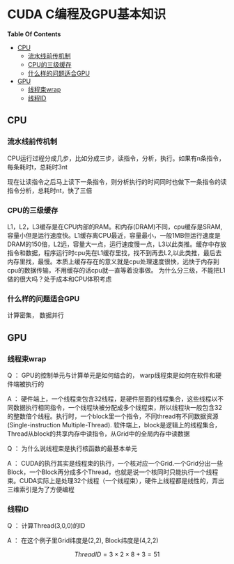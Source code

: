 # CUDA C编程及GPU基本知识

**Table Of Contents**
- [CPU](#cpu)
	* [流水线前传机制](#流水线前传机制)
  * [CPU的三级缓存](#cpu的三级缓存)
  * [什么样的问题适合GPU](#什么样的问题适合gpu)
- [GPU](#gpu)
	* [线程束wrap](#线程束wrap)
  * [线程ID](#线程id)


## CPU

### 流水线前传机制

CPU运行过程分成几步，比如分成三步，读指令，分析，执行。如果有n条指令，每条耗时t，总耗时3nt

现在让读指令之后马上读下一条指令，则分析执行的时间同时也做下一条指令的读指令分析，总耗时nt，快了三倍

### CPU的三级缓存

L1，L2，L3缓存是在CPU内部的RAM。和内存(DRAM)不同，cpu缓存是SRAM,容量小但是运行速度快。L1缓存离CPU最近，容量最小，一般1MB但运行速度是DRAM的150倍，L2远，容量大一点，运行速度慢一点，L3以此类推。缓存中存放指令和数据，程序运行时cpu先在L1缓存里找，找不到再去L2,以此类推，最后去内存里找，最慢。本质上缓存存在的意义就是cpu处理速度很快，远快于内存到cpu的数据传输，不用缓存的话cpu就一直等着没事做。
为什么分三级，不能把L1做的很大吗？处于成本和CPU体积考虑

### 什么样的问题适合GPU

计算密集， 数据并行

## GPU

### 线程束wrap

Q ： GPU的控制单元与计算单元是如何结合的， warp线程束是如何在软件和硬件端被执行的

A ： 硬件端上，一个线程束包含32线程，是硬件层面的线程集合，这些线程以不同数据执行相同指令，一个线程块被分配成多个线程束，所以线程块一般包含32的整数倍个线程。执行时，一个block里一个指令，不同thread有不同数据资源(Single-instruction Multiple-Thread). 软件端上，block是逻辑上的线程集合，Thread从block的共享内存中读指令，从Grid中的全局内存中读数据

Q ： 为什么说线程束是执行核函数的最基本单元

A ： CUDA的执行其实是线程束的执行，一个核对应一个Grid.一个Grid分出一些Block，一个Block再分成多个Thread，也就是说一个核同时只能执行一个线程束。CUDA实际上是处理32个线程（一个线程束），硬件上线程都是线性的，弄出三维索引是为了方便编程

### 线程ID

Q ： 计算Thread(3,0,0)的ID

A ： 在这个例子里Grid纬度是(2,2), Block纬度是(4,2,2)

$$
ThreadID = 3 \times 2 \times 8 + 3 = 51
$$
